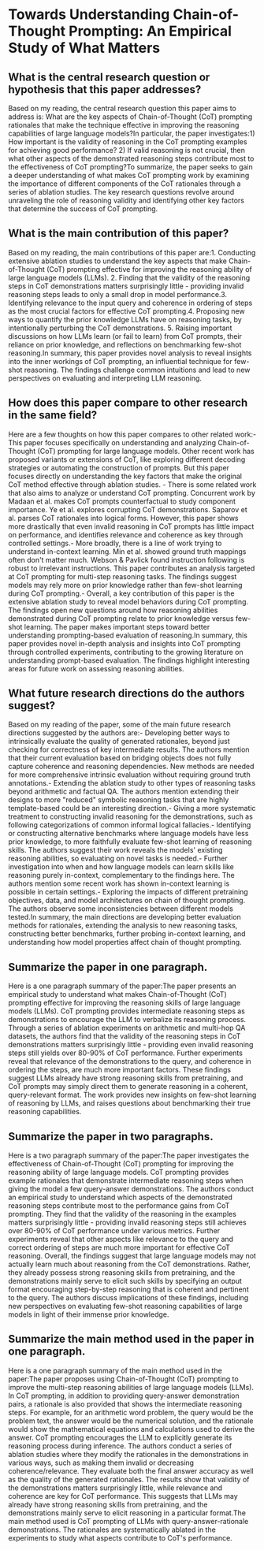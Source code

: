 # Towards Understanding Chain-of-Thought Prompting: An Empirical Study of   What Matters

## What is the central research question or hypothesis that this paper addresses?

Based on my reading, the central research question this paper aims to address is: What are the key aspects of Chain-of-Thought (CoT) prompting rationales that make the technique effective in improving the reasoning capabilities of large language models?In particular, the paper investigates:1) How important is the validity of reasoning in the CoT prompting examples for achieving good performance? 2) If valid reasoning is not crucial, then what other aspects of the demonstrated reasoning steps contribute most to the effectiveness of CoT prompting?To summarize, the paper seeks to gain a deeper understanding of what makes CoT prompting work by examining the importance of different components of the CoT rationales through a series of ablation studies. The key research questions revolve around unraveling the role of reasoning validity and identifying other key factors that determine the success of CoT prompting.


## What is the main contribution of this paper?

Based on my reading, the main contributions of this paper are:1. Conducting extensive ablation studies to understand the key aspects that make Chain-of-Thought (CoT) prompting effective for improving the reasoning ability of large language models (LLMs). 2. Finding that the validity of the reasoning steps in CoT demonstrations matters surprisingly little - providing invalid reasoning steps leads to only a small drop in model performance.3. Identifying relevance to the input query and coherence in ordering of steps as the most crucial factors for effective CoT prompting.4. Proposing new ways to quantify the prior knowledge LLMs have on reasoning tasks, by intentionally perturbing the CoT demonstrations. 5. Raising important discussions on how LLMs learn (or fail to learn) from CoT prompts, their reliance on prior knowledge, and reflections on benchmarking few-shot reasoning.In summary, this paper provides novel analysis to reveal insights into the inner workings of CoT prompting, an influential technique for few-shot reasoning. The findings challenge common intuitions and lead to new perspectives on evaluating and interpreting LLM reasoning.


## How does this paper compare to other research in the same field?

Here are a few thoughts on how this paper compares to other related work:- This paper focuses specifically on understanding and analyzing Chain-of-Thought (CoT) prompting for large language models. Other recent work has proposed variants or extensions of CoT, like exploring different decoding strategies or automating the construction of prompts. But this paper focuses directly on understanding the key factors that make the original CoT method effective through ablation studies. - There is some related work that also aims to analyze or understand CoT prompting. Concurrent work by Madaan et al. makes CoT prompts counterfactual to study component importance. Ye et al. explores corrupting CoT demonstrations. Saparov et al. parses CoT rationales into logical forms. However, this paper shows more drastically that even invalid reasoning in CoT prompts has little impact on performance, and identifies relevance and coherence as key through controlled settings.- More broadly, there is a line of work trying to understand in-context learning. Min et al. showed ground truth mappings often don't matter much. Webson & Pavlick found instruction following is robust to irrelevant instructions. This paper contributes an analysis targeted at CoT prompting for multi-step reasoning tasks. The findings suggest models may rely more on prior knowledge rather than few-shot learning during CoT prompting.- Overall, a key contribution of this paper is the extensive ablation study to reveal model behaviors during CoT prompting. The findings open new questions around how reasoning abilities demonstrated during CoT prompting relate to prior knowledge versus few-shot learning. The paper makes important steps toward better understanding prompting-based evaluation of reasoning.In summary, this paper provides novel in-depth analysis and insights into CoT prompting through controlled experiments, contributing to the growing literature on understanding prompt-based evaluation. The findings highlight interesting areas for future work on assessing reasoning abilities.


## What future research directions do the authors suggest?

Based on my reading of the paper, some of the main future research directions suggested by the authors are:- Developing better ways to intrinsically evaluate the quality of generated rationales, beyond just checking for correctness of key intermediate results. The authors mention that their current evaluation based on bridging objects does not fully capture coherence and reasoning dependencies. New methods are needed for more comprehensive intrinsic evaluation without requiring ground truth annotations.- Extending the ablation study to other types of reasoning tasks beyond arithmetic and factual QA. The authors mention extending their designs to more "reduced" symbolic reasoning tasks that are highly template-based could be an interesting direction.- Giving a more systematic treatment to constructing invalid reasoning for the demonstrations, such as following categorizations of common informal logical fallacies.- Identifying or constructing alternative benchmarks where language models have less prior knowledge, to more faithfully evaluate few-shot learning of reasoning skills. The authors suggest their work reveals the models' existing reasoning abilities, so evaluating on novel tasks is needed.- Further investigation into when and how language models can learn skills like reasoning purely in-context, complementary to the findings here. The authors mention some recent work has shown in-context learning is possible in certain settings.- Exploring the impacts of different pretraining objectives, data, and model architectures on chain of thought prompting. The authors observe some inconsistencies between different models tested.In summary, the main directions are developing better evaluation methods for rationales, extending the analysis to new reasoning tasks, constructing better benchmarks, further probing in-context learning, and understanding how model properties affect chain of thought prompting.


## Summarize the paper in one paragraph.

Here is a one paragraph summary of the paper:The paper presents an empirical study to understand what makes Chain-of-Thought (CoT) prompting effective for improving the reasoning skills of large language models (LLMs). CoT prompting provides intermediate reasoning steps as demonstrations to encourage the LLM to verbalize its reasoning process. Through a series of ablation experiments on arithmetic and multi-hop QA datasets, the authors find that the validity of the reasoning steps in CoT demonstrations matters surprisingly little - providing even invalid reasoning steps still yields over 80-90% of CoT performance. Further experiments reveal that relevance of the demonstrations to the query, and coherence in ordering the steps, are much more important factors. These findings suggest LLMs already have strong reasoning skills from pretraining, and CoT prompts may simply direct them to generate reasoning in a coherent, query-relevant format. The work provides new insights on few-shot learning of reasoning by LLMs, and raises questions about benchmarking their true reasoning capabilities.


## Summarize the paper in two paragraphs.

Here is a two paragraph summary of the paper:The paper investigates the effectiveness of Chain-of-Thought (CoT) prompting for improving the reasoning ability of large language models. CoT prompting provides example rationales that demonstrate intermediate reasoning steps when giving the model a few query-answer demonstrations. The authors conduct an empirical study to understand which aspects of the demonstrated reasoning steps contribute most to the performance gains from CoT prompting. They find that the validity of the reasoning in the examples matters surprisingly little - providing invalid reasoning steps still achieves over 80-90% of CoT performance under various metrics. Further experiments reveal that other aspects like relevance to the query and correct ordering of steps are much more important for effective CoT reasoning. Overall, the findings suggest that large language models may not actually learn much about reasoning from the CoT demonstrations. Rather, they already possess strong reasoning skills from pretraining, and the demonstrations mainly serve to elicit such skills by specifying an output format encouraging step-by-step reasoning that is coherent and pertinent to the query. The authors discuss implications of these findings, including new perspectives on evaluating few-shot reasoning capabilities of large models in light of their immense prior knowledge.


## Summarize the main method used in the paper in one paragraph.

Here is a one paragraph summary of the main method used in the paper:The paper proposes using Chain-of-Thought (CoT) prompting to improve the multi-step reasoning abilities of large language models (LLMs). In CoT prompting, in addition to providing query-answer demonstration pairs, a rationale is also provided that shows the intermediate reasoning steps. For example, for an arithmetic word problem, the query would be the problem text, the answer would be the numerical solution, and the rationale would show the mathematical equations and calculations used to derive the answer. CoT prompting encourages the LLM to explicitly generate its reasoning process during inference. The authors conduct a series of ablation studies where they modify the rationales in the demonstrations in various ways, such as making them invalid or decreasing coherence/relevance. They evaluate both the final answer accuracy as well as the quality of the generated rationales. The results show that validity of the demonstrations matters surprisingly little, while relevance and coherence are key for CoT performance. This suggests that LLMs may already have strong reasoning skills from pretraining, and the demonstrations mainly serve to elicit reasoning in a particular format.The main method used is CoT prompting of LLMs with query-answer-rationale demonstrations. The rationales are systematically ablated in the experiments to study what aspects contribute to CoT's performance.
